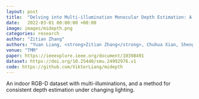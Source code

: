 ```yaml
---
layout: post
title:  "Delving into Multi-illumination Monocular Depth Estimation: A New Dataset and Method"
date:   2022-03-01 00:00:00 +00:00
image: images/midepth.png
categories: research
author: "Zitian Zhang"
authors: "Yuan Liang, <strong>Zitian Zhang</strong>, Chuhua Xian, Shengfeng He"
venue: "TMM"
paper: https://ieeexplore.ieee.org/document/10398491
dataset: https://doi.org/10.25440/smu.24992976.v1
code: https://github.com/ViktorLiang/midepth
---
```

An indoor RGB-D dataset with multi-illuminations, and a method for consistent depth estimation under changing lighting.